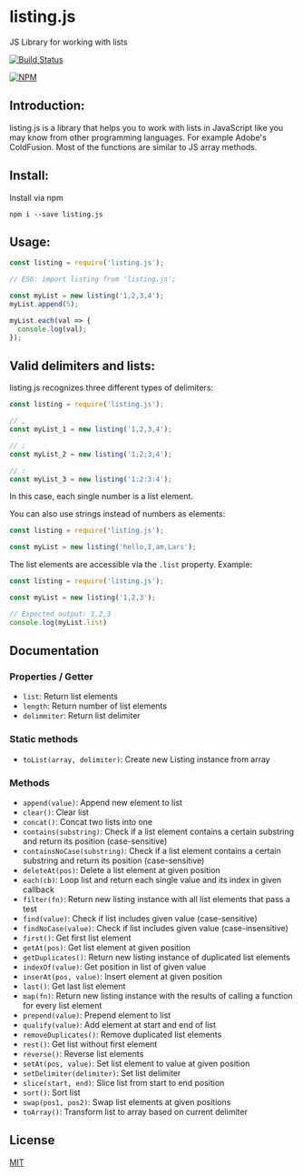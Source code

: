 # listing.js
JS Library for working with lists

[![Build Status](https://travis-ci.com/larswaechter/listing.js.svg?branch=master)](https://travis-ci.com/larswaechter/listing.js)

[![NPM](https://nodei.co/npm/listing.js.png)](https://nodei.co/npm/<package>/)

## Introduction:
listing.js is a library that helps you to work with lists in JavaScript like you may know from other programming languages. For example Adobe's ColdFusion. Most of the functions are similar to JS array methods.

## Install:
Install via npm
```
npm i --save listing.js
```

## Usage:
```javascript
const listing = require('listing.js');

// ES6: import listing from 'listing.js';

const myList = new listing('1,2,3,4');
myList.append(5);

myList.each(val => {
  console.log(val);
});
```

## Valid delimiters and lists:
listing.js recognizes three different types of delimiters:
```javascript
const listing = require('listing.js');

// ,
const myList_1 = new listing('1,2,3,4');

// ;
const myList_2 = new listing('1;2;3;4');

// :
const myList_3 = new listing('1:2:3:4');
```

In this case, each single number is a list element.

You can also use strings instead of numbers as elements:
```javascript
const listing = require('listing.js');

const myList = new listing('hello,I,am,Lars');
```

The list elements are accessible via the ```.list``` property.
Example:
```javascript
const listing = require('listing.js');

const myList = new listing('1,2,3');

// Expected output: 1,2,3
console.log(myList.list)
```

## Documentation

### Properties / Getter
- `list`: Return list elements
- `length`: Return number of list elements
- `delimmiter`: Return list delimiter

### Static methods
- `toList(array, delimiter)`: Create new Listing instance from array

### Methods
- `append(value)`: Append new element to list
- `clear()`: Clear list
- `concat()`: Concat two lists into one
- `contains(substring)`: Check if a list element contains a certain substring and return its position (case-sensitive)
- `containsNoCase(substring)`: Check if a list element contains a certain substring and return its position (case-sensitive)
- `deleteAt(pos)`: Delete a list element at given position
- `each(cb)`: Loop list and return each single value and its index in given callback
- `filter(fn)`: Return new listing instance with all list elements that pass a test
- `find(value)`: Check if list includes given value (case-sensitive)
- `findNoCase(value)`: Check if list includes given value (case-insensitive)
- `first()`: Get first list element
- `getAt(pos)`: Get list element at given position
- `getDuplicates()`: Return new listing instance of duplicated list elements
- `indexOf(value)`: Get position in list of given value
- `inserAt(pos, value)`: Insert element at given position
- `last()`: Get last list element
- `map(fn)`: Return new listing instance with the results of calling a function for every list element
- `prepend(value)`: Prepend element to list
- `qualify(value)`: Add element at start and end of list
- `removeDuplicates()`: Remove duplicated list elements
- `rest()`: Get list without first element
- `reverse()`: Reverse list elements
- `setAt(pos, value)`: Set list element to value at given position
- `setDelimiter(delimiter)`: Set list delimiter
- `slice(start, end)`: Slice list from start to end position
- `sort()`: Sort list
- `swap(pos1, pos2)`: Swap list elements at given positions
- `toArray()`: Transform list to array based on current delimiter

## License
[MIT](https://github.com/larswaechter/listing.js/blob/master/LICENSE)